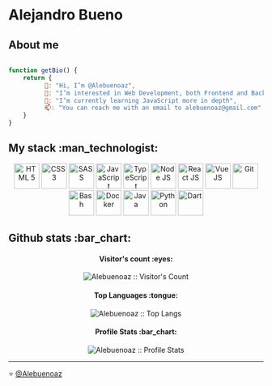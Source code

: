# Alejandro Bueno

<h2>About me</h2>

```javascript

function getBio() {
	return {
          👋: "Hi, I’m @Alebuenoaz",
          👀: "I’m interested in Web Development, both Frontend and Backend",
          🌱: "I’m currently learning JavaScript more in depth",
          📫: "You can reach me with an email to alebuenoaz@gmail.com"
	}
}
```

<h2>My stack :man_technologist:</h2>

<p align="center">
  <a>
    <img src="https://www.vectorlogo.zone/logos/w3_html5/w3_html5-icon.svg" alt="HTML 5" height="50" width="50">
  </a>
  
  <a>
    <img src="https://www.vectorlogo.zone/logos/w3_css/w3_css-icon.svg" alt="CSS 3" height="50" width="50">
  </a>
  
  <a>
    <img src="https://www.vectorlogo.zone/logos/sass-lang/sass-lang-icon.svg" alt="SASS" height="50" width="50">
  </a>
  
  <a>
    <img src="https://upload.vectorlogo.zone/logos/javascript/images/239ec8a4-163e-4792-83b6-3f6d96911757.svg" alt="JavaScript" height="50" width="50">
  </a>
  
  <a>
    <img src="https://www.vectorlogo.zone/logos/typescriptlang/typescriptlang-icon.svg" alt="TypeScript" height="50" width="50">
  </a>
  
  <a>
    <img src="https://www.vectorlogo.zone/logos/nodejs/nodejs-icon.svg" alt="Node JS" height="50" width="50">
  </a>
  
  <a>
    <img src="https://www.vectorlogo.zone/logos/reactjs/reactjs-icon.svg" alt="React JS" height="50" width="50">
  </a>
  
  <a>
    <img src="https://www.vectorlogo.zone/logos/vuejs/vuejs-icon.svg" alt="Vue JS" height="50" width="50">
  </a>
  
  <a>
    <img src="https://www.vectorlogo.zone/logos/git-scm/git-scm-icon.svg" alt="Git" height="50" width="50">
  </a>
  
  <a>
    <img src="https://www.vectorlogo.zone/logos/gnu_bash/gnu_bash-icon.svg" alt="Bash" height="50" width="50">
  </a>
  
  <a>
    <img src="https://www.vectorlogo.zone/logos/docker/docker-icon.svg" alt="Docker" height="50" width="50">
  </a>
  
  <a>
    <img src="https://www.vectorlogo.zone/logos/java/java-icon.svg" alt="Java" height="50" width="50">
  </a>
  
  <a>
    <img src="https://www.vectorlogo.zone/logos/python/python-icon.svg" alt="Python" height="50" width="50">
  </a>
  
  <a>
    <img src="https://www.vectorlogo.zone/logos/dartlang/dartlang-icon.svg" alt="Dart" height="50" width="50">
  </a>
</p>

<h2>Github stats :bar_chart:</h2>

<h4 align="center">Visitor's count :eyes:</h4>

<p align="center"><img src="https://profile-counter.glitch.me/{Alebuenoaz}/count.svg" alt="Alebuenoaz :: Visitor's Count" /></p>

<h4 align="center">Top Languages :tongue:</h4>

<p align="center"><img src="https://github-readme-stats.vercel.app/api/top-langs/?username=Alebuenoaz&langs_count=10&theme=radical&layout=compact" alt="Alebuenoaz :: Top Langs" /></p>

<h4 align="center">Profile Stats :bar_chart:</h4>

<p align="center"><img src="https://github-readme-stats.vercel.app/api?username=Alebuenoaz&show_icons=true&theme=radical" alt="Alebuenoaz :: Profile Stats" /></p>


---

⭐️ [@Alebuenoaz](https://github.com/Alebuenoaz)

